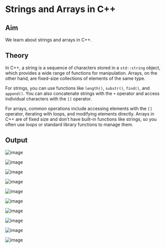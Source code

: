 # Strings and Arrays in C++
## Aim
We learn about strings and arrays in C++.
## Theory
In C++, a string is a sequence of characters stored in a `std::string` object, which provides a wide range of functions for manipulation. Arrays, on the other hand, are fixed-size collections of elements of the same type. 

For strings, you can use functions like `length()`, `substr()`, `find()`, and `append()`. You can also concatenate strings with the `+` operator and access individual characters with the `[]` operator.

For arrays, common operations include accessing elements with the `[]` operator, iterating with loops, and modifying elements directly. Arrays in C++ are of fixed size and don’t have built-in functions like strings, so you often use loops or standard library functions to manage them. 

## Output
![image](https://github.com/user-attachments/assets/ebe56a90-ec07-486a-a3a2-8c9cb2d19a4e)

![image](https://github.com/user-attachments/assets/87ad681a-c83f-4484-abac-577cb90f8929)

![image](https://github.com/user-attachments/assets/120e5167-4390-4e69-9714-7a3253589e9e)

![image](https://github.com/user-attachments/assets/28a1e4cc-5084-4c81-85f9-694da7bc828d)

![image](https://github.com/user-attachments/assets/407e5198-6579-44ab-8fe9-624c6daed464)

![image](https://github.com/user-attachments/assets/053abc53-7a5a-47de-b597-b11c11fb0720)

![image](https://github.com/user-attachments/assets/26f71c20-d534-4acd-aa0c-79caa86f8270)

![image](https://github.com/user-attachments/assets/5cf28006-3b6b-46d3-8f8a-99bd819f26be)

![image](https://github.com/user-attachments/assets/9b4aab62-02f4-46d0-a814-565df0548237)

![image](https://github.com/user-attachments/assets/f1430e08-4645-490a-82cb-881d498cae06)










